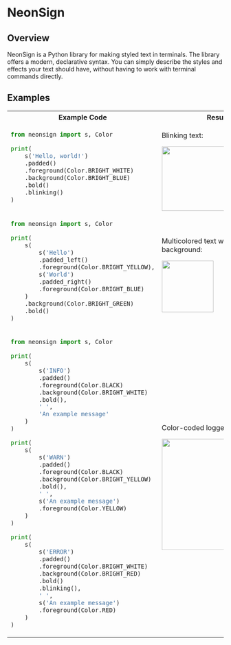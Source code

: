 # NeonSign

## Overview

NeonSign is a Python library for making styled text in terminals. The library 
offers a modern, declarative syntax. You can simply describe the styles and 
effects your text should have, without having to work with terminal commands 
directly.


## Examples

<table>

<tr>
    <th>Example Code</th>
    <th>Result</th>
</tr>

<tr></tr>

<tr>
<td>

```python
from neonsign import s, Color

print(
    s('Hello, world!')
    .padded()
    .foreground(Color.BRIGHT_WHITE)
    .background(Color.BRIGHT_BLUE)
    .bold()
    .blinking()
)
```

</td>
<td>
<p>Blinking text:</p>
<img src="https://yuhuan.me/neonsign/_images/example-0.gif" style="width: 150px" />
</td>
</tr>

<tr></tr>

<tr>
<td>

```python
from neonsign import s, Color

print(
    s(
        s('Hello')
        .padded_left()
        .foreground(Color.BRIGHT_YELLOW),
        s('World')
        .padded_right()
        .foreground(Color.BRIGHT_BLUE)
    )
    .background(Color.BRIGHT_GREEN)
    .bold()
)
```

</td>
<td>
<p>Multicolored text with background:</p>
<img src="https://yuhuan.me/neonsign/_images/example-2.png" style="width: 120px" />
</td>
</tr>

<tr></tr>

<tr>

<td>

```python
from neonsign import s, Color

print(
    s(
        s('INFO')
        .padded()
        .foreground(Color.BLACK)
        .background(Color.BRIGHT_WHITE)
        .bold(),
        ' ',
        'An example message'
    )
)

print(
    s(
        s('WARN')
        .padded()
        .foreground(Color.BLACK)
        .background(Color.BRIGHT_YELLOW)
        .bold(),
        ' ',
        s('An example message')
        .foreground(Color.YELLOW)
    )
)

print(
    s(
        s('ERROR')
        .padded()
        .foreground(Color.BRIGHT_WHITE)
        .background(Color.BRIGHT_RED)
        .bold()
        .blinking(),
        ' ',
        s('An example message')
        .foreground(Color.RED)
    )
)
```

</td>

<td>
<p>Color-coded logger messages:</p>
<img src="https://yuhuan.me/neonsign/_images/example-1.gif" style="width: 259px" />
</td>
</tr>

</table>
